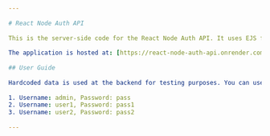 ```yaml
--- 
 
# React Node Auth API 
 
This is the server-side code for the React Node Auth API. It uses EJS for rendering. 
 
The application is hosted at: [https://react-node-auth-api.onrender.com/](https://react-node-auth-api.onrender.com/) 
 
## User Guide 
 
Hardcoded data is used at the backend for testing purposes. You can use the following data for authentication: 
 
1. Username: admin, Password: pass 
2. Username: user1, Password: pass1 
3. Username: user2, Password: pass2 
 
--- 
```

  
